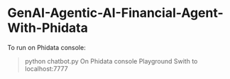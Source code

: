 # GenAI-Agentic-AI-Financial-Agent-With-Phidata

To run on Phidata console:
> python chatbot.py
On Phidata console Playground
> Swith to localhost:7777


